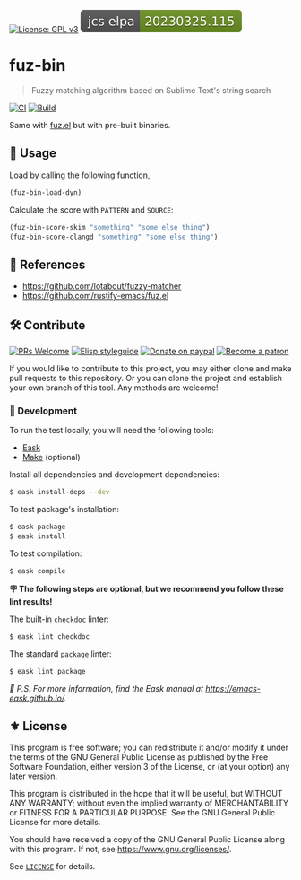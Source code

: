 [![License: GPL v3](https://img.shields.io/badge/License-GPL%20v3-blue.svg)](https://www.gnu.org/licenses/gpl-3.0)
[![JCS-ELPA](https://raw.githubusercontent.com/jcs-emacs/badges/master/elpa/v/fuz-bin.svg)](https://jcs-emacs.github.io/jcs-elpa/#/fuz-bin)

# fuz-bin
> Fuzzy matching algorithm based on Sublime Text's string search

[![CI](https://github.com/jcs-legacy/fuz-bin/actions/workflows/test.yml/badge.svg)](https://github.com/jcs-legacy/fuz-bin/actions/workflows/test.yml)
[![Build](https://github.com/jcs-legacy/fuz-bin/actions/workflows/build.yml/badge.svg)](https://github.com/jcs-legacy/fuz-bin/actions/workflows/build.yml)

Same with [fuz.el](https://github.com/rustify-emacs/fuz.el) but with pre-built binaries.

## 🔨 Usage

Load by calling the following function,

```el
(fuz-bin-load-dyn)
```

Calculate the score with `PATTERN` and `SOURCE`:

```el
(fuz-bin-score-skim "something" "some else thing")
(fuz-bin-score-clangd "something" "some else thing")
```

## 🔗 References

* https://github.com/lotabout/fuzzy-matcher
* https://github.com/rustify-emacs/fuz.el

## 🛠️ Contribute

[![PRs Welcome](https://img.shields.io/badge/PRs-welcome-brightgreen.svg)](http://makeapullrequest.com)
[![Elisp styleguide](https://img.shields.io/badge/elisp-style%20guide-purple)](https://github.com/bbatsov/emacs-lisp-style-guide)
[![Donate on paypal](https://img.shields.io/badge/paypal-donate-1?logo=paypal&color=blue)](https://www.paypal.me/jcs090218)
[![Become a patron](https://img.shields.io/badge/patreon-become%20a%20patron-orange.svg?logo=patreon)](https://www.patreon.com/jcs090218)

If you would like to contribute to this project, you may either
clone and make pull requests to this repository. Or you can
clone the project and establish your own branch of this tool.
Any methods are welcome!

### 🔬 Development

To run the test locally, you will need the following tools:

- [Eask](https://emacs-eask.github.io/)
- [Make](https://www.gnu.org/software/make/) (optional)

Install all dependencies and development dependencies:

```sh
$ eask install-deps --dev
```

To test package's installation:

```sh
$ eask package
$ eask install
```

To test compilation:

```sh
$ eask compile
```

**🪧 The following steps are optional, but we recommend you follow these lint results!**

The built-in `checkdoc` linter:

```sh
$ eask lint checkdoc
```

The standard `package` linter:

```sh
$ eask lint package
```

*📝 P.S. For more information, find the Eask manual at https://emacs-eask.github.io/.*

## ⚜️ License

This program is free software; you can redistribute it and/or modify
it under the terms of the GNU General Public License as published by
the Free Software Foundation, either version 3 of the License, or
(at your option) any later version.

This program is distributed in the hope that it will be useful,
but WITHOUT ANY WARRANTY; without even the implied warranty of
MERCHANTABILITY or FITNESS FOR A PARTICULAR PURPOSE.  See the
GNU General Public License for more details.

You should have received a copy of the GNU General Public License
along with this program.  If not, see <https://www.gnu.org/licenses/>.

See [`LICENSE`](./LICENSE.txt) for details.
